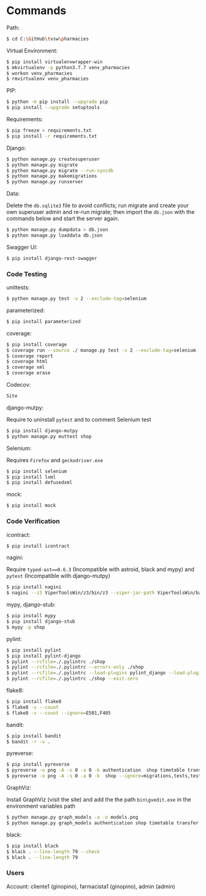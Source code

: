 # Commands

Path:

```bash
$ cd C:\GitHub\tvsw\pharmacies
```

Virtual Environment:

```bash
$ pip install virtualenvwrapper-win
$ mkvirtualenv -p python3.7.7 venv_pharmacies
$ workon venv_pharmacies
$ rmvirtualenv venv_pharmacies
```

PIP:

```bash
$ python -m pip install --upgrade pip
$ pip install --upgrade setuptools
```

Requirements:

```bash
$ pip freeze > requirements.txt
$ pip install -r requirements.txt
```

Django:

```bash
$ python manage.py createsuperuser
$ python manage.py migrate
$ python manage.py migrate --run-syncdb
$ python manage.py makemigrations
$ python manage.py runserver
```

Data:

Delete the `db.sqlite3` file to avoid conflicts; run migrate and create your own superuser admin and re-run migrate; then import the `db.json` with the commands below and start the server again.

```bash
$ python manage.py dumpdata > db.json
$ python manage.py loaddata db.json
```

Swagger UI:

```bash
$ pip install django-rest-swagger
```

### Code Testing

unittests:

```bash
$ python manage.py test -v 2 --exclude-tag=selenium
```

parameterized:

```bash
$ pip install parameterized
```

coverage:

```bash
$ pip install coverage
$ coverage run --source ./ manage.py test -v 2 --exclude-tag=selenium
$ coverage report
$ coverage html
$ coverage xml
$ coverage erase
```

Codecov:

```bash
Site
```

django-mutpy:

Require to uninstall `pytest` and to comment Selenium test

```bash
$ pip install django-mutpy
$ python manage.py muttest shop
```

Selenium:

Requires `Firefox` and `geckodriver.exe`

```bash
$ pip install selenium
$ pip install lxml
$ pip install defusedxml
```

mock:

```bash
$ pip install mock
```

### Code Verification

icontract:

```bash
$ pip install icontract
```

nagini:

Require `typed-ast==0.6.3` (Incompatible with astroid, black and mypy) and `pytest` (Incompatible with django-mutpy)

```bash
$ pip install nagini
$ nagini --z3 ViperToolsWin/z3/bin/z3 --viper-jar-path ViperToolsWin/backends/silicon.jar shop/views.py
```

mypy, django-stub:

```bash
$ pip install mypy
$ pip install django-stub
$ mypy -p shop
```

pylint:

```bash
$ pip install pylint
$ pip install pylint-django
$ pylint --rcfile=./.pylintrc ./shop
$ pylint --rcfile=./.pylintrc --errors-only ./shop
$ pylint --rcfile=./.pylintrc --load-plugins pylint_django --load-plugins pylint_django.checkers.db_performance ./shop
$ pylint --rcfile=./.pylintrc ./shop --exit-zero
```

flake8:

```bash
$ pip install flake8
$ flake8 -v --count
$ flake8 -v --count --ignore=E501,F405
```

bandit:

```bash
$ pip install bandit
$ bandit -r -v .
```

pyreverse:

```bash
$ pip install pyreverse
$ pyreverse -o png -A -s 0 -a 0 -k authentication  shop timetable transfer --ignore=migrations,tests,tests.py
$ pyreverse -o png -A -s 0 -a 0 -k  shop --ignore=migrations,tests,tests.py
```

GraphViz:

Install GraphViz (visit the site) and add the the path `bin\gvedit.exe` in the environment variables path

```bash
$ python manage.py graph_models -a -o models.png
$ python manage.py graph_models authentication shop timetable transfer -o apps.png
```

black:

```bash
$ pip install black
$ black . --line-length 79 --check
$ black . --line-length 79
```

### Users

Account: cliente1 (ginopino), farmacista1 (ginopino), admin (admin)

